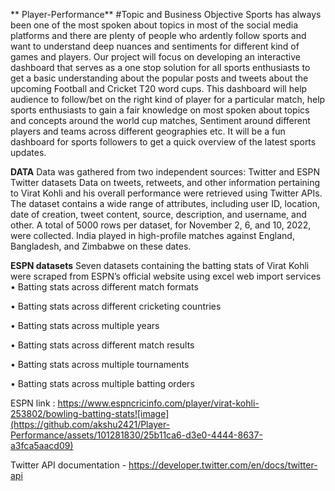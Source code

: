 ** Player-Performance**
#Topic and Business Objective 
Sports has always been one of the most spoken about topics in most of the social media platforms and there are plenty of people who ardently follow sports and want to understand deep nuances and sentiments for different kind of games and players. Our project will focus on developing an interactive dashboard that serves as a one stop solution for all sports enthusiasts to get a basic understanding about the popular posts and tweets about the upcoming Football and Cricket T20 word cups. This dashboard will help audience to follow/bet on the right kind of player for a particular match, help sports enthusiasts to gain a fair knowledge on most spoken about topics and concepts around the world cup matches, Sentiment around different players and teams across different geographies etc. It will be a fun dashboard for sports followers to get a quick overview of the latest sports updates.

**DATA**
Data was gathered from two independent sources: Twitter and ESPN 
Twitter datasets
Data on tweets, retweets, and other information pertaining to Virat Kohli and his overall performance were retrieved using Twitter APIs. The dataset contains a wide range of attributes, including user ID, location, date of creation, tweet content, source, description, and username, and other. A total of 5000 rows per dataset, for November 2, 6, and 10, 2022, were collected. India played in high-profile matches against England, Bangladesh, and Zimbabwe on these dates.

**ESPN datasets**
Seven datasets containing the batting stats of Virat Kohli were scraped from ESPN’s official website using excel web import services 
•	Batting stats across different match formats

•	Batting stats across different cricketing countries

•	Batting stats across multiple years

•	Batting stats across different match results

•	Batting stats across multiple tournaments

•	Batting stats across multiple batting orders

ESPN link : https://www.espncricinfo.com/player/virat-kohli-253802/bowling-batting-stats![image](https://github.com/akshu2421/Player-Performance/assets/101281830/25b11ca6-d3e0-4444-8637-a3fca5aacd09)

Twitter API documentation - https://developer.twitter.com/en/docs/twitter-api

